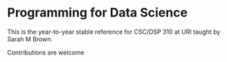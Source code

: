# Programming for Data Science


This is the year-to-year stable reference for CSC/DSP 310 at URI taught by Sarah M Brown.


Contributions are welcome
